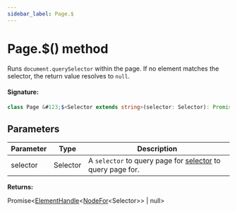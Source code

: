 ```yaml
---
sidebar_label: Page.$
---
```


# Page.$() method

Runs `document.querySelector` within the page. If no element matches the selector, the return value resolves to `null`.

#### Signature:

```typescript
class Page &#123;$<Selector extends string>(selector: Selector): Promise<ElementHandle<NodeFor<Selector>> | null>;&#125;
```

## Parameters

| Parameter | Type     | Description                                                                                                                             |
| --------- | -------- | --------------------------------------------------------------------------------------------------------------------------------------- |
| selector  | Selector | A <code>selector</code> to query page for [selector](https://developer.mozilla.org/en-US/docs/Web/CSS/CSS_Selectors) to query page for. |

**Returns:**

Promise&lt;[ElementHandle](./puppeteer.elementhandle.md)&lt;[NodeFor](./puppeteer.nodefor.md)&lt;Selector&gt;&gt; \| null&gt;
